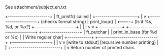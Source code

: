  See 
 attachment/subject.en.txt    

+---------------------+
| ft_printf() called  |
+---------------------+
         |
         v
+---------------------+     (checks format string)
| print_loop()        | <----+  [Is it %s, %d, or %x?]
+---------------------+      |
         |                   |
         v                   v
+------------+    +------------------------------+     +-------------------+
| ft_putchar |    | print_in_base (for %d or %x) |     | Write regular char|
+------------+    +------------------------------+     +-------------------+
         |                         |
         v                         v
      [write to stdout]            [recursive number printing]
         |                         |
         +-------------------------+
         |
         v
   Return number of printed chars
